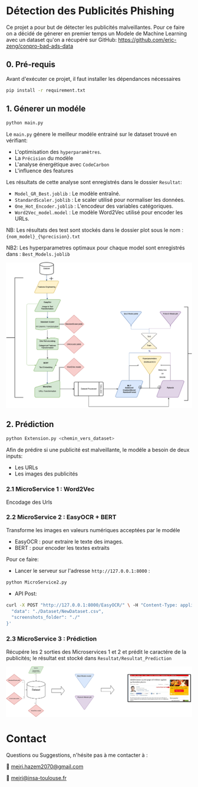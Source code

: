 # Détection des Publicités Phishing

Ce projet a pour but de détecter les publicités malveillantes. Pour ce faire on a décidé de génerer en premier temps un Modele de Machine Learning avec un dataset qu'on a récupéré sur GitHub: 
https://github.com/eric-zeng/conpro-bad-ads-data

## 0. Pré-requis
Avant d'exécuter ce projet, il faut installer les dépendances nécessaires 
```bash
pip install -r requirement.txt
```

## 1. Génerer un modéle
```bash
python main.py
```
Le `main.py` génere le meilleur modéle entrainé sur le dataset trouvé en vérifiant:
  - L'optimisation des `hyperparamètres`.
  - La `Précision` du modèle
  - L'analyse énergétique avec `CodeCarbon`
  - L'influence des features

Les résultats de cette analyse sont enregistrés dans le dossier `Resultat`: 
  - `Model_GR_Best.joblib` : Le modèle entraîné.
  - `StandardScaler.joblib` : Le scaler utilisé pour normaliser les données.
  - `One_Hot_Encoder.joblib` : L'encodeur des variables catégoriques.
  - `Word2Vec_model.model` : Le modèle Word2Vec utilisé pour encoder les URLs.

NB: Les résultats des test sont stockés dans le dossier plot sous le nom :
  `{nom_model}_{%precision}.txt`

NB2: Les hyperparametres optimaux pour chaque model sont enregistrés dans :
  `Best_Models.joblib`

![Figure : Architecture de la prédiction](./testtrain.png)
## 2. Prédiction
```bash
python Extension.py <chemin_vers_dataset>
```
Afin de prédire si une publicité est malveillante, le modéle a besoin de deux inputs:
  - Les URLs
  - Les images des publicités
    
### 2.1 MicroService 1 : Word2Vec

Encodage des Urls 

### 2.2 MicroService 2 : EasyOCR + BERT

Transforme les images en valeurs numériques acceptées par le modéle
  - EasyOCR : pour extraire le texte des images.
  - BERT : pour encoder les textes extraits

Pour ce faire: 
  - Lancer le serveur sur l'adresse `http://127.0.0.1:8000` : 
```bash
python MicroService2.py
```
-  API Post:
```bash
curl -X POST "http://127.0.0.1:8000/EasyOCR/" \ -H "Content-Type: application/json" \ -d '{
  "data": "./Dataset/NewDataset.csv",
  "screenshots_folder": "./"
}'
```

### 2.3 MicroService 3 : Prédiction

Récupére les 2 sorties des Microservices 1 et 2 et prédit le caractére de la publicités; le résultat est stocké dans `Resultat/Resultat_Prediction`

![Figure : Architecture de la prédiction](./predict.png)

# Contact
Questions ou Suggestions, n'hésite pas à me contacter à :

📧 mejri.hazem2070@gmail.com

📧 mejri@insa-toulouse.fr


